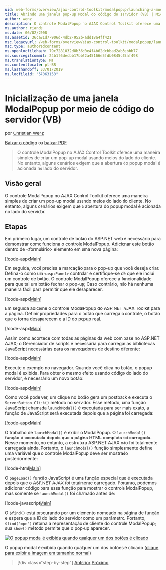 ```yaml
---
uid: web-forms/overview/ajax-control-toolkit/modalpopup/launching-a-modal-popup-window-from-server-code-vb
title: Abrindo uma janela pop-up Modal do código do servidor (VB) | Microsoft Docs
author: wenz
description: O controle ModalPopup no AJAX Control Toolkit oferece uma maneira simples de criar um pop-up modal usando meios do lado do cliente. No entanto, alguns cenários exigem que o...
ms.author: riande
ms.date: 06/02/2008
ms.assetid: 36ca81d7-906d-4db2-952b-add18a4ff421
msc.legacyurl: /web-forms/overview/ajax-control-toolkit/modalpopup/launching-a-modal-popup-window-from-server-code-vb
msc.type: authoredcontent
ms.openlocfilehash: 79c7281032d8b36d0e4f4b62dcbbad2ab5ebbb77
ms.sourcegitcommit: 24b1f6decbb17bb22a45166e5fdb0845c65af498
ms.translationtype: MT
ms.contentlocale: pt-BR
ms.lasthandoff: 03/01/2019
ms.locfileid: "57063153"
---
```

<a name="launching-a-modal-popup-window-from-server-code-vb"></a>Inicialização de uma janela ModalPopup por meio de código do servidor (VB)
====================
por [Christian Wenz](https://github.com/wenz)

[Baixar o código](http://download.microsoft.com/download/2/4/0/24052038-f942-4336-905b-b60ae56f0dd5/ModalPopup1.vb.zip) ou [baixar PDF](http://download.microsoft.com/download/b/6/a/b6ae89ee-df69-4c87-9bfb-ad1eb2b23373/modalpopup1VB.pdf)

> O controle ModalPopup no AJAX Control Toolkit oferece uma maneira simples de criar um pop-up modal usando meios do lado do cliente. No entanto, alguns cenários exigem que a abertura do popup modal é acionada no lado do servidor.


## <a name="overview"></a>Visão geral

O controle ModalPopup no AJAX Control Toolkit oferece uma maneira simples de criar um pop-up modal usando meios do lado do cliente. No entanto, alguns cenários exigem que a abertura do popup modal é acionada no lado do servidor.

## <a name="steps"></a>Etapas

Em primeiro lugar, um controle de botão do ASP.NET web é necessário para demonstrar como funciona o controle ModalPopup. Adicionar este botão dentro de &lt;formulário&gt; elemento em uma nova página:

[!code-aspx[Main](launching-a-modal-popup-window-from-server-code-vb/samples/sample1.aspx)]

Em seguida, você precisa a marcação para o pop-up que você deseja criar. Defina-o como um `<asp:Panel>` controlar e certifique-se de que ele inclui um controle de botão. O controle ModalPopup oferece a funcionalidade para que tal um botão fechar o pop-up; Caso contrário, não há nenhuma maneira fácil para permitir que ele desaparecer.

[!code-aspx[Main](launching-a-modal-popup-window-from-server-code-vb/samples/sample2.aspx)]

Em seguida adicione o controle ModalPopup do ASP.NET AJAX Toolkit para a página. Definir propriedades para o botão que carrega o controle, o botão que o torna desaparecem e a ID do popup real.

[!code-aspx[Main](launching-a-modal-popup-window-from-server-code-vb/samples/sample3.aspx)]

Assim como acontece com todas as páginas da web com base no ASP.NET AJAX; o Gerenciador de scripts é necessária para carregar as bibliotecas JavaScript necessárias para os navegadores de destino diferente:

[!code-aspx[Main](launching-a-modal-popup-window-from-server-code-vb/samples/sample4.aspx)]

Execute o exemplo no navegador. Quando você clica no botão, o popup modal é exibida. Para obter o mesmo efeito usando código do lado do servidor, é necessário um novo botão:

[!code-aspx[Main](launching-a-modal-popup-window-from-server-code-vb/samples/sample5.aspx)]

Como você pode ver, um clique no botão gera um postback e executa o `ServerButton_Click()` método no servidor. Esse método, uma função JavaScript chamada `launchModal()` é executada para ser mais exato, a função de JavaScript será executada depois que a página foi carregada:

[!code-aspx[Main](launching-a-modal-popup-window-from-server-code-vb/samples/sample6.aspx)]

O trabalho de `launchModal()` é exibir o ModalPopup. O `launchModal()` função é executada depois que a página HTML completa foi carregada. Nesse momento, no entanto, a estrutura ASP.NET AJAX não foi totalmente carregada ainda. Portanto, o `launchModal()` função simplesmente define uma variável que o controle ModalPopup deve ser mostrado posteriormente:

[!code-html[Main](launching-a-modal-popup-window-from-server-code-vb/samples/sample7.html)]

O `pageLoad()` função JavaScript é uma função especial que é executada depois que o ASP.NET AJAX foi totalmente carregado. Portanto, podemos adicionar código para essa função para mostrar o controle ModalPopup, mas somente se `launchModal()` foi chamado antes de:

[!code-javascript[Main](launching-a-modal-popup-window-from-server-code-vb/samples/sample8.js)]

O `$find()` está procurando por um elemento nomeado na página de função e espera que a ID do lado do servidor como um parâmetro. Portanto, `$find("mpe")` retorna a representação de cliente do controle ModalPopup; sua `show()` método permite que o pop-up aparecer.


[![O popup modal é exibida quando qualquer um dos botões é clicado](launching-a-modal-popup-window-from-server-code-vb/_static/image2.png)](launching-a-modal-popup-window-from-server-code-vb/_static/image1.png)

O popup modal é exibida quando qualquer um dos botões é clicado ([clique para exibir a imagem em tamanho normal](launching-a-modal-popup-window-from-server-code-vb/_static/image3.png))

> [!div class="step-by-step"]
> [Anterior](positioning-a-modalpopup-cs.md)
> [Próximo](using-modalpopup-with-a-repeater-control-vb.md)
